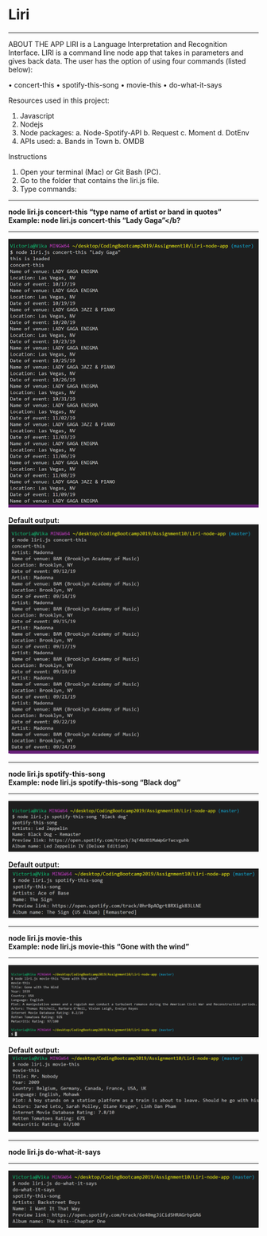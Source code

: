 # Liri
________________________________________
ABOUT THE APP
LIRI is a Language Interpretation and Recognition Interface. LIRI is a command line node app that takes in parameters and gives back data. The user has the option of using four commands (listed below):

•	concert-this
•	spotify-this-song
•	movie-this
•	do-what-it-says

Resources used in this project:
1.	Javascript
2.	Nodejs
3.	Node packages:
a.	Node-Spotify-API
b.	Request
c.	Moment
d.	DotEnv
4.	APIs used:
a.	Bands in Town
b.	OMDB

Instructions
1.	Open your terminal (Mac) or Git Bash (PC).
2.	Go to the folder that contains the liri.js file.
3.	Type commands:
__________________________________________________________________________________________
  <b>node liri.js concert-this “type name of artist or band in quotes”<br />
  Example: node liri.js concert-this “Lady Gaga”</b?
_________________________________________________________________________________

![image](/pictures/concert-this-example.png)

Default output:
![image](/pictures/concert-this-default.png)
 
_____________________________________________________________________________________

  node liri.js spotify-this-song <type name of song in quotes><br />
  Example: node liri.js spotify-this-song “Black dog”
_____________________________________________________________________________________
![image](/pictures/spotify-song-example.png)

 
Default output:
![image](/pictures/spotify-song-default.png)
 _____________________________________________________________________________________	

  node liri.js movie-this <type name of movie in quotes><br />
  Example: node liri.js movie-this “Gone with the wind”
_____________________________________________________________________________________
![image](/pictures/movie-this-example.png)
 
Default output:
![image](/pictures/movie-this-default.png)
 
_____________________________________________________________________________________

  node liri.js do-what-it-says
_____________________________________________________________________________________
 ![image](/pictures/what-says-example.png)
